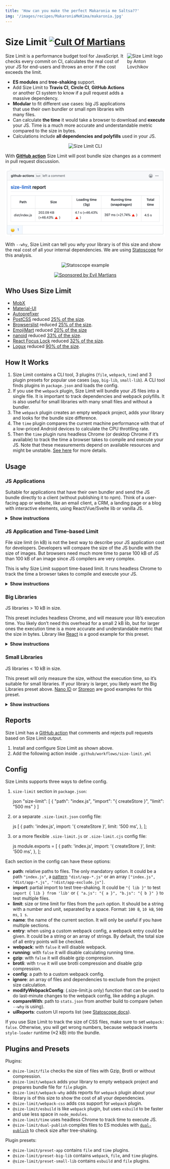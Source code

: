 ```yaml
---
title: 'How can you make the perfect Makaronia me Saltsa??'
img: '/images/recipes/MakaroniaMeKima/makaronia.jpg'
---
```


# Size Limit [![Cult Of Martians][cult-img]][cult]

<img src="https://ai.github.io/size-limit/logo.svg" align="right"
     alt="Size Limit logo by Anton Lovchikov" width="120" height="178">

Size Limit is a performance budget tool for JavaScript. It checks every commit
on CI, calculates the real cost of your JS for end-users and throws an error
if the cost exceeds the limit.

- **ES modules** and **tree-shaking** support.
- Add Size Limit to **Travis CI**, **Circle CI**, **GitHub Actions**
  or another CI system to know if a pull request adds a massive dependency.
- **Modular** to fit different use cases: big JS applications
  that use their own bundler or small npm libraries with many files.
- Can calculate **the time** it would take a browser
  to download and **execute** your JS. Time is a much more accurate
  and understandable metric compared to the size in bytes.
- Calculations include **all dependencies and polyfills**
  used in your JS.

<p align="center">
  <img src="./img/example.png" alt="Size Limit CLI">
</p>

With **[GitHub action]** Size Limit will post bundle size changes as a comment
in pull request discussion.

<p align="center">
<img src="https://raw.githubusercontent.com/andresz1/size-limit-action/master/assets/pr.png"
  alt="Size Limit comment in pull request about bundle size changes">
</p>

With `--why`, Size Limit can tell you _why_ your library is of this size
and show the real cost of all your internal dependencies.
We are using [Statoscope] for this analysis.

<p align="center">
  <img src="./img/why.png" alt="Statoscope example">
</p>

<p align="center">
  <a href="https://evilmartians.com/?utm_source=size-limit">
    <img src="https://evilmartians.com/badges/sponsored-by-evil-martians.svg"
         alt="Sponsored by Evil Martians">
  </a>
</p>

[github action]: https://github.com/andresz1/size-limit-action
[statoscope]: https://github.com/statoscope/statoscope
[cult-img]: http://cultofmartians.com/assets/badges/badge.svg
[cult]: http://cultofmartians.com/tasks/size-limit-config.html

## Who Uses Size Limit

- [MobX](https://github.com/mobxjs/mobx)
- [Material-UI](https://github.com/callemall/material-ui)
- [Autoprefixer](https://github.com/postcss/autoprefixer)
- [PostCSS](https://github.com/postcss/postcss) reduced
  [25% of the size](https://github.com/postcss/postcss/commit/150edaa42f6d7ede73d8c72be9909f0a0f87a70f).
- [Browserslist](https://github.com/browserslist/browserslist) reduced
  [25% of the size](https://github.com/browserslist/browserslist/commit/640b62fa83a20897cae75298a9f2715642531623).
- [EmojiMart](https://github.com/missive/emoji-mart) reduced
  [20% of the size](https://github.com/missive/emoji-mart/pull/111)
- [nanoid](https://github.com/ai/nanoid) reduced
  [33% of the size](https://github.com/ai/nanoid/commit/036612e7d6cc5760313a8850a2751a5e95184eab).
- [React Focus Lock](https://github.com/theKashey/react-focus-lock) reduced
  [32% of the size](https://github.com/theKashey/react-focus-lock/pull/48).
- [Logux](https://github.com/logux) reduced
  [90% of the size](https://github.com/logux/logux-client/commit/62b258e20e1818b23ae39b9c4cd49e2495781e91).

## How It Works

1. Size Limit contains a CLI tool, 3 plugins (`file`, `webpack`, `time`)
   and 3 plugin presets for popular use cases (`app`, `big-lib`, `small-lib`).
   A CLI tool finds plugins in `package.json` and loads the config.
2. If you use the `webpack` plugin, Size Limit will bundle your JS files into
   a single file. It is important to track dependencies and webpack polyfills.
   It is also useful for small libraries with many small files and without
   a bundler.
3. The `webpack` plugin creates an empty webpack project, adds your library
   and looks for the bundle size difference.
4. The `time` plugin compares the current machine performance with that of
   a low-priced Android devices to calculate the CPU throttling rate.
5. Then the `time` plugin runs headless Chrome (or desktop Chrome if it’s
   available) to track the time a browser takes to compile and execute your JS.
   Note that these measurements depend on available resources and might
   be unstable. [See here](https://github.com/mbalabash/estimo/issues/5)
   for more details.

## Usage

### JS Applications

Suitable for applications that have their own bundler and send the JS bundle
directly to a client (without publishing it to npm). Think of a user-facing app
or website, like an email client, a CRM, a landing page or a blog with
interactive elements, using React/Vue/Svelte lib or vanilla JS.

<details><summary><b>Show instructions</b></summary>

1.  Install the preset:

    sh
    $ npm install --save-dev size-limit @size-limit/file

2.  Add the `size-limit` section and the `size` script to your `package.json`:

    diff

    - "size-limit": [
    - {
    -     "path": "dist/app-*.js"
    - }
    - ],
      "scripts": {
      "build": "webpack ./webpack.config.js",
    - "size": "npm run build && size-limit",
      "test": "jest && eslint ."
      }

3.  Here’s how you can get the size for your current project:

    sh
    $ npm run size

    Package size: 30.08 kB with all dependencies, minified and gzipped

4.  Now, let’s set the limit. Add 25% to the current total time and use that as
    the limit in your `package.json`:

    diff
    "size-limit": [
    {

    -     "limit": "35 kB",
          "path": "dist/app-*.js"
      }
      ],

5.  Add the `size` script to your test suite:

    diff
    "scripts": {
    "build": "webpack ./webpack.config.js",
    "size": "npm run build && size-limit",

    - "test": "jest && eslint ."

    * "test": "jest && eslint . && npm run size"
      }

6.  If you don’t have a continuous integration service running, don’t forget
    to add one — start with [Travis CI].

</details>

### JS Application and Time-based Limit

File size limit (in kB) is not the best way to describe your JS application
cost for developers. Developers will compare the size of the JS bundle
with the size of images. But browsers need much more time to parse 100 kB
of JS than 100 kB of an image since JS compilers are very complex.

This is why Size Limit support time-based limit. It runs headless Chrome
to track the time a browser takes to compile and execute your JS.

<details><summary><b>Show instructions</b></summary>

1.  Install the preset:

    sh
    $ npm install --save-dev size-limit @size-limit/preset-app

2.  Add the `size-limit` section and the `size` script to your `package.json`:

    diff

    - "size-limit": [
    - {
    -     "path": "dist/app-*.js"
    - }
    - ],
      "scripts": {
      "build": "webpack ./webpack.config.js",
    - "size": "npm run build && size-limit",
      "test": "jest && eslint ."
      }

3.  Here’s how you can get the size for your current project:

    sh
    $ npm run size

    Package size: 30.08 kB with all dependencies, minified and gzipped
    Loading time: 602 ms on slow 3G
    Running time: 214 ms on Snapdragon 410
    Total time: 815 ms

4.  Now, let’s set the limit. Add 25% to the current total time and use that as
    the limit in your `package.json`:

    diff
    "size-limit": [
    {

    -     "limit": "1 s",
          "path": "dist/app-*.js"
      }
      ],

5.  Add the `size` script to your test suite:

    diff
    "scripts": {
    "build": "webpack ./webpack.config.js",
    "size": "npm run build && size-limit",

    - "test": "jest && eslint ."

    * "test": "jest && eslint . && npm run size"
      }

6.  If you don’t have a continuous integration service running, don’t forget
    to add one — start with [Travis CI].

</details>

### Big Libraries

JS libraries > 10 kB in size.

This preset includes headless Chrome, and will measure your lib’s execution
time. You likely don’t need this overhead for a small 2 kB lib, but for larger
ones the execution time is a more accurate and understandable metric that
the size in bytes. Library like [React] is a good example for this preset.

<details><summary><b>Show instructions</b></summary>

1.  Install preset:

    sh
    $ npm install --save-dev size-limit @size-limit/preset-big-lib

2.  Add the `size-limit` section and the `size` script to your `package.json`:

    diff

    - "size-limit": [
    - {
    -     "path": "dist/react.production-*.js"
    - }
    - ],
      "scripts": {
      "build": "webpack ./scripts/rollup/build.js",
    - "size": "npm run build && size-limit",
      "test": "jest && eslint ."
      }

3.  If you use ES modules you can test the size after tree-shaking with `import`
    option:

    diff
    "size-limit": [
    {
    "path": "dist/react.production-\*.js",

    -     "import": "{ createComponent }"
      }
      ],

4.  Here’s how you can get the size for your current project:

    sh
    $ npm run size

    Package size: 30.08 kB with all dependencies, minified and gzipped
    Loading time: 602 ms on slow 3G
    Running time: 214 ms on Snapdragon 410
    Total time: 815 ms

5.  Now, let’s set the limit. Add 25% to the current total time and use that
    as the limit in your `package.json`:

    diff
    "size-limit": [
    {

    -     "limit": "1 s",
          "path": "dist/react.production-*.js"
      }
      ],

6.  Add a `size` script to your test suite:

    diff
    "scripts": {
    "build": "rollup ./scripts/rollup/build.js",
    "size": "npm run build && size-limit",

    - "test": "jest && eslint ."

    * "test": "jest && eslint . && npm run size"
      }

7.  If you don’t have a continuous integration service running, don’t forget
    to add one — start with [Travis CI].
8.  Add the library size to docs, it will help users to choose your project:

    diff

    # Project Name

    Short project description

    - **Fast.** 10% faster than competitor.

    * - **Small.** 15 kB (minified and gzipped).
    * [Size Limit](https://github.com/ai/size-limit) controls the size.

</details>

### Small Libraries

JS libraries < 10 kB in size.

This preset will only measure the size, without the execution time, so it’s
suitable for small libraries. If your library is larger, you likely want
the Big Libraries preset above. [Nano ID] or [Storeon] are good examples
for this preset.

<details><summary><b>Show instructions</b></summary>

1.  First, install `size-limit`:

    sh
    $ npm install --save-dev size-limit @size-limit/preset-small-lib

2.  Add the `size-limit` section and the `size` script to your `package.json`:

    diff

    - "size-limit": [
    - {
    -     "path": "index.js"
    - }
    - ],
      "scripts": {
    - "size": "size-limit",
      "test": "jest && eslint ."
      }

3.  Here’s how you can get the size for your current project:

    sh
    $ npm run size

    Package size: 177 B with all dependencies, minified and gzipped

4.  If your project size starts to look bloated, run `--why` for analysis:

    sh
    $ npm run size -- --why

    > We use [Statoscope](https://github.com/statoscope/statoscope) as bundle analyzer.

5.  Now, let’s set the limit. Determine the current size of your library,
    add just a little bit (a kilobyte, maybe) and use that as the limit
    in your `package.json`:

    diff
    "size-limit": [
    {

    -     "limit": "9 kB",
           "path": "index.js"
      }
      ],

6.  Add the `size` script to your test suite:

    diff
    "scripts": {
    "size": "size-limit",

    - "test": "jest && eslint ."

    * "test": "jest && eslint . && npm run size"
      }

7.  If you don’t have a continuous integration service running, don’t forget
    to add one — start with [Travis CI].
8.  Add the library size to docs, it will help users to choose your project:

    diff

    # Project Name

    Short project description

    - **Fast.** 10% faster than competitor.

    * - **Small.** 500 bytes (minified and gzipped). No dependencies.
    * [Size Limit](https://github.com/ai/size-limit) controls the size.

</details>

[travis ci]: https://github.com/dwyl/learn-travis
[storeon]: https://github.com/ai/storeon/
[nano id]: https://github.com/ai/nanoid/
[react]: https://github.com/facebook/react/

## Reports

Size Limit has a [GitHub action] that comments and rejects pull requests based
on Size Limit output.

1. Install and configure Size Limit as shown above.
2. Add the following action inside `.github/workflows/size-limit.yml`

## Config

Size Limits supports three ways to define config.

1. `size-limit` section in `package.json`:

   json
   "size-limit": [
   {
   "path": "index.js",
   "import": "{ createStore }",
   "limit": "500 ms"
   }
   ]

2. or a separate `.size-limit.json` config file:

   js
   [
   {
   path: 'index.js',
   import: '{ createStore }',
   limit: '500 ms',
   },
   ];

3. or a more flexible `.size-limit.js` or `.size-limit.cjs` config file:

   js
   module.exports = [
   {
   path: 'index.js',
   import: '{ createStore }',
   limit: '500 ms',
   },
   ];

Each section in the config can have these options:

- **path**: relative paths to files. The only mandatory option.
  It could be a path `"index.js"`, a [pattern] `"dist/app-*.js"`
  or an array `["index.js", "dist/app-*.js", "!dist/app-exclude.js"]`.
- **import**: partial import to test tree-shaking. It could be `"{ lib }"`
  to test `import { lib } from 'lib'` or `{ "a.js": "{ a }", "b.js": "{ b }" }`
  to test multiple files.
- **limit**: size or time limit for files from the `path` option. It should be
  a string with a number and unit, separated by a space.
  Format: `100 B`, `10 kB`, `500 ms`, `1 s`.
- **name**: the name of the current section. It will only be useful
  if you have multiple sections.
- **entry**: when using a custom webpack config, a webpack entry could be given.
  It could be a string or an array of strings.
  By default, the total size of all entry points will be checked.
- **webpack**: with `false` it will disable webpack.
- **running**: with `false` it will disable calculating running time.
- **gzip**: with `false` it will disable gzip compression.
- **brotli**: with `true` it will use brotli compression and disable
  gzip compression.
- **config**: a path to a custom webpack config.
- **ignore**: an array of files and dependencies to exclude from
  the project size calculation.
- **modifyWebpackConfig**: (.size-limit.js only) function that can be used
  to do last-minute changes to the webpack config, like adding a plugin.
- **compareWith**: path to `stats.json` from another build to compare
  (when `--why` is using).
- **uiReports**: custom UI reports list (see [Statoscope docs]).

If you use Size Limit to track the size of CSS files, make sure to set
`webpack: false`. Otherwise, you will get wrong numbers, because webpack
inserts `style-loader` runtime (≈2 kB) into the bundle.

[statoscope docs]: https://github.com/statoscope/statoscope/tree/master/packages/webpack-plugin#optionsreports-report
[pattern]: https://github.com/sindresorhus/globby#globbing-patterns

## Plugins and Presets

Plugins:

- `@size-limit/file` checks the size of files with Gzip, Brotli
  or without compression.
- `@size-limit/webpack` adds your library to empty webpack project
  and prepares bundle file for `file` plugin.
- `@size-limit/webpack-why` adds reports for `webpack` plugin
  about your library is of this size to show the cost of all your
  dependencies.
- `@size-limit/webpack-css` adds css support for `webpack` plugin.
- `@size-limit/esbuild` is like `webpack` plugin, but uses `esbuild`
  to be faster and use less space in `node_modules`.
- `@size-limit/time` uses headless Chrome to track time to execute JS.
- `@size-limit/dual-publish` compiles files to ES modules with [`dual-publish`]
  to check size after tree-shaking.

Plugin presets:

- `@size-limit/preset-app` contains `file` and `time` plugins.
- `@size-limit/preset-big-lib` contains `webpack`, `file`, and `time` plugins.
- `@size-limit/preset-small-lib` contains `esbuild` and `file` plugins.

[`dual-publish`]: https://github.com/ai/dual-publish
